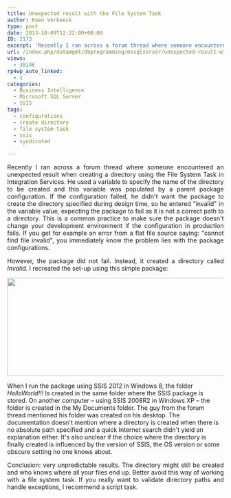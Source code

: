 ```yaml
---
title: Unexpected result with the File System Task
author: Koen Verbeeck
type: post
date: 2013-10-09T12:22:00+00:00
ID: 2173
excerpt: 'Recently I ran across a forum thread where someone encountered an unexpected result when creating a directory using the File System Task in Integration Services. He used a variable to specify the name of the directory to be created and this variable was&hellip;'
url: /index.php/datamgmt/dbprogramming/mssqlserver/unexpected-result-with-the-file/
views:
  - 30146
rp4wp_auto_linked:
  - 1
categories:
  - Business Intelligence
  - Microsoft SQL Server
  - SSIS
tags:
  - configurations
  - create directory
  - file system task
  - ssis
  - syndicated

---
```

<p style="text-align: justify;">
  Recently I ran across a forum thread where someone encountered an unexpected result when creating a directory using the File System Task in Integration Services. He used a variable to specify the name of the directory to be created and this variable was populated by a parent package configuration. If the configuration failed, he didn't want the package to create the directory specified during design time, so he entered "invalid" in the variable value, expecting the package to fail as it is not a correct path to a directory. This is a common practice to make sure the package doesn't change your development environment if the configuration in production fails. If you get for example an error from a flat file source saying: "cannot find file invalid", you immediately know the problem lies with the package configurations.
</p>

<p style="text-align: justify;">
  However, the package did not fail. Instead, it created a directory called <em>Invalid</em>. I recreated the set-up using this simple package:
</p>

<p style="text-align: justify;">
  <a href="/media/users/koenverbeeck/FileSystemTask/packagesetup.PNG?mtime=1381321257"><img src="/wp-content/uploads/users/koenverbeeck/FileSystemTask/packagesetup.PNG?mtime=1381321257" alt="" width="680" height="228" /></a>
</p>

<span style="text-align: justify;">When I run the package using SSIS 2012 in Windows 8, the folder </span>_HelloWorld!!!_ <span style="text-align: justify;">Is created in the same folder where the SSIS package is stored. On another computer – using SSIS 2008R2 in Windows XP – the folder is created in the My Documents folder. The guy from the forum thread mentioned his folder was created on his desktop. The documentation doesn't mention where a directory is created when there is no absolute path specified and a quick Internet search didn't yield an explanation either. It's also unclear if the choice where the directory is finally created is influenced by the version of SSIS, the OS version or some obscure setting no one knows about.</span>

<p style="text-align: justify;">
  Conclusion: very unpredictable results. The directory might still be created and who knows where all your files end up. Better avoid this way of working with a file system task. If you really want to validate directory paths and handle exceptions, I recommend a script task.
</p>